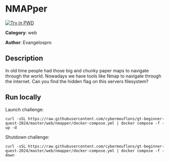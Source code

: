 # NMAPper

[![Try in PWD](https://raw.githubusercontent.com/play-with-docker/stacks/master/assets/images/button.png)](https://labs.play-with-docker.com/?stack=https://raw.githubusercontent.com/cybermouflons/gt-beginner-quest-2024/master/web/nmapper/docker-compose.yml)


**Category**: web

**Author**: Evangelospro

## Description

In old time people had those big and chunky paper maps to navigate through the world. Nowadays we have tools like Nmap to navigate through the internet. Can you find the hidden flag on this servers filesystem?



## Run locally

Launch challenge:
```
curl -sSL https://raw.githubusercontent.com/cybermouflons/gt-beginner-quest-2024/master/web/nmapper/docker-compose.yml | docker compose -f - up -d
```

Shutdown challenge:
```
curl -sSL https://raw.githubusercontent.com/cybermouflons/gt-beginner-quest-2024/master/web/nmapper/docker-compose.yml | docker compose -f - down
```
